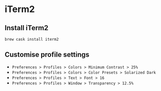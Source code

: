 # iTerm2

## Install iTerm2

```
brew cask install iterm2
```

## Customise profile settings

* `Preferences > Profiles > Colors > Minimum Contrast > 25%`
* `Preferences > Profiles > Colors > Color Presets > Solarized Dark`
* `Preferences > Profiles > Text > Font > 16`
* `Preferences > Profiles > Window > Transparency > 12.5%`

